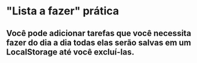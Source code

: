# "Lista a fazer" prática

Você pode adicionar tarefas que você necessita fazer do dia a dia todas elas serão salvas em um LocalStorage até você excluí-las.
---
